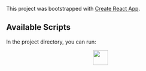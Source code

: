 This project was bootstrapped with [Create React App](https://github.com/facebook/create-react-app).

## Available Scripts

In the project directory, you can run:

<p align="center">
  <img src="https://imgur.com/fdZHA6T" width="40" height="40" />

</p>


